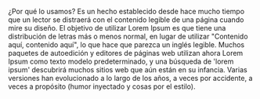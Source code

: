 ¿Por qué lo usamos?
Es un hecho establecido desde hace mucho
tiempo que un lector se distraerá con el 
contenido legible de una página cuando 
mire su diseño. El objetivo de utilizar 
Lorem Ipsum es que tiene una distribución 
de letras más o menos normal, en lugar de 
utilizar "Contenido aquí, contenido aquí", 
lo que hace que parezca un inglés legible. 
Muchos paquetes de autoedición y editores 
de páginas web utilizan ahora Lorem Ipsum 
como texto modelo predeterminado, y una 
búsqueda de 'lorem ipsum' descubrirá 
muchos sitios web que aún están en su 
infancia. Varias versiones han 
evolucionado a lo largo de los años, a 
veces por accidente, a veces a propósito 
(humor inyectado y cosas por el estilo).